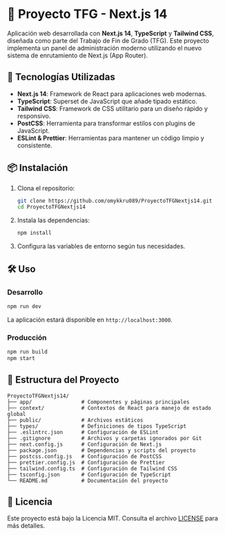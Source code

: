 # 🧠 Proyecto TFG - Next.js 14

Aplicación web desarrollada con **Next.js 14**, **TypeScript** y **Tailwind CSS**, diseñada como parte del Trabajo de Fin de Grado (TFG). Este proyecto implementa un panel de administración moderno utilizando el nuevo sistema de enrutamiento de Next.js (App Router).

## 🚀 Tecnologías Utilizadas

- **Next.js 14**: Framework de React para aplicaciones web modernas.
- **TypeScript**: Superset de JavaScript que añade tipado estático.
- **Tailwind CSS**: Framework de CSS utilitario para un diseño rápido y responsivo.
- **PostCSS**: Herramienta para transformar estilos con plugins de JavaScript.
- **ESLint & Prettier**: Herramientas para mantener un código limpio y consistente.

## 📦 Instalación

1. Clona el repositorio:

   ```bash
   git clone https://github.com/omykkru089/ProyectoTFGNextjs14.git
   cd ProyectoTFGNextjs14
   ```

2. Instala las dependencias:

   ```bash
   npm install
   ```

3. Configura las variables de entorno según tus necesidades.

## 🛠️ Uso

### Desarrollo

```bash
npm run dev
```

La aplicación estará disponible en `http://localhost:3000`.

### Producción

```bash
npm run build
npm start
```

## 📁 Estructura del Proyecto

```
ProyectoTFGNextjs14/
├── app/                # Componentes y páginas principales
├── context/            # Contextos de React para manejo de estado global
├── public/             # Archivos estáticos
├── types/              # Definiciones de tipos TypeScript
├── .eslintrc.json      # Configuración de ESLint
├── .gitignore          # Archivos y carpetas ignorados por Git
├── next.config.js      # Configuración de Next.js
├── package.json        # Dependencias y scripts del proyecto
├── postcss.config.js   # Configuración de PostCSS
├── prettier.config.js  # Configuración de Prettier
├── tailwind.config.ts  # Configuración de Tailwind CSS
├── tsconfig.json       # Configuración de TypeScript
└── README.md           # Documentación del proyecto
```

## 📄 Licencia

Este proyecto está bajo la Licencia MIT. Consulta el archivo [LICENSE](LICENSE) para más detalles.
